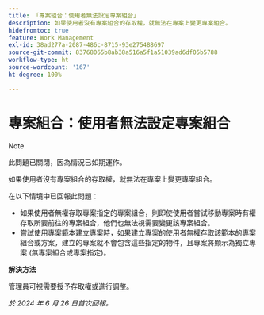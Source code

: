 ```yaml
---
title: 「專案組合：使用者無法設定專案組合」
description: 如果使用者沒有專案組合的存取權，就無法在專案上變更專案組合。
hidefromtoc: true
feature: Work Management
exl-id: 38ad277a-2087-486c-8715-93e275488697
source-git-commit: 83768065b8ab38a516a5f1a51039ad6df05b5788
workflow-type: ht
source-wordcount: '167'
ht-degree: 100%

---
```


# 專案組合：使用者無法設定專案組合

>[!NOTE]
>
>此問題已關閉，因為情況已如期運作。

如果使用者沒有專案組合的存取權，就無法在專案上變更專案組合。

在以下情境中已回報此問題：

* 如果使用者無權存取專案指定的專案組合，則即使使用者嘗試移動專案時有權存取所要前往的專案組合，他們也無法視需要變更該專案組合。
* 嘗試使用專案範本建立專案時，如果建立專案的使用者無權存取該範本的專案組合或方案，建立的專案就不會包含這些指定的物件，且專案將顯示為獨立專案 (無專案組合或專案指定)。

**解決方法**

管理員可視需要授予存取權或進行調整。

_於 2024 年 6 月 26 日首次回報。_
